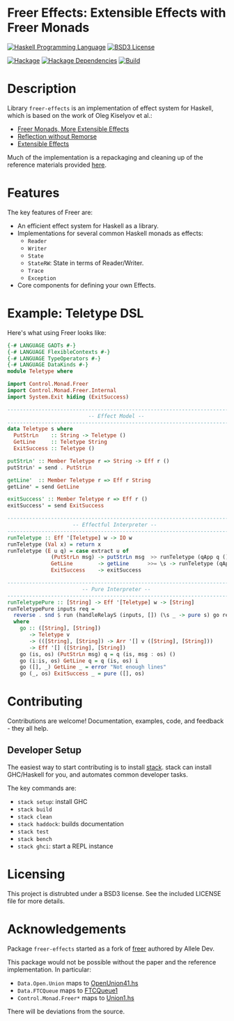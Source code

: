 # Freer Effects: Extensible Effects with Freer Monads

[![Haskell Programming Language](https://img.shields.io/badge/language-Haskell-blue.svg)](http://www.haskell.org)
[![BSD3 License](http://img.shields.io/badge/license-BSD3-brightgreen.svg)](https://tldrlegal.com/license/bsd-3-clause-license-%28revised%29)

[![Hackage](http://img.shields.io/hackage/v/freer.svg)](https://hackage.haskell.org/package/freer)
[![Hackage Dependencies](https://img.shields.io/hackage-deps/v/freer.svg)](http://packdeps.haskellers.com/reverse/freer)
[![Build](https://travis-ci.org/IxpertaSolutions/freer.svg)](https://travis-ci.org/IxpertaSolutions/freer)


# Description

Library `freer-effects` is an implementation of effect system for Haskell,
which is based on the work of Oleg Kiselyov et al.:

* [Freer Monads, More Extensible Effects](http://okmij.org/ftp/Haskell/extensible/more.pdf)
* [Reflection without Remorse](http://okmij.org/ftp/Haskell/zseq.pdf)
* [Extensible Effects](http://okmij.org/ftp/Haskell/extensible/exteff.pdf)

Much of the implementation is a repackaging and cleaning up of the reference
materials provided [here](http://okmij.org/ftp/Haskell/extensible/).


# Features

The key features of Freer are:

* An efficient effect system for Haskell as a library.
* Implementations for several common Haskell monads as effects:
  * `Reader`
  * `Writer`
  * `State`
  * `StateRW`: State in terms of Reader/Writer.
  * `Trace`
  * `Exception`
* Core components for defining your own Effects.


# Example: Teletype DSL

Here's what using Freer looks like:

```haskell
{-# LANGUAGE GADTs #-}
{-# LANGUAGE FlexibleContexts #-}
{-# LANGUAGE TypeOperators #-}
{-# LANGUAGE DataKinds #-}
module Teletype where

import Control.Monad.Freer
import Control.Monad.Freer.Internal
import System.Exit hiding (ExitSuccess)

--------------------------------------------------------------------------------
                          -- Effect Model --
--------------------------------------------------------------------------------
data Teletype s where
  PutStrLn    :: String -> Teletype ()
  GetLine     :: Teletype String
  ExitSuccess :: Teletype ()

putStrLn' :: Member Teletype r => String -> Eff r ()
putStrLn' = send . PutStrLn

getLine'  :: Member Teletype r => Eff r String
getLine' = send GetLine

exitSuccess' :: Member Teletype r => Eff r ()
exitSuccess' = send ExitSuccess

--------------------------------------------------------------------------------
                     -- Effectful Interpreter --
--------------------------------------------------------------------------------
runTeletype :: Eff '[Teletype] w -> IO w
runTeletype (Val x) = return x
runTeletype (E u q) = case extract u of
              (PutStrLn msg) -> putStrLn msg  >> runTeletype (qApp q ())
              GetLine        -> getLine      >>= \s -> runTeletype (qApp q s)
              ExitSuccess    -> exitSuccess

--------------------------------------------------------------------------------
                        -- Pure Interpreter --
--------------------------------------------------------------------------------
runTeletypePure :: [String] -> Eff '[Teletype] w -> [String]
runTeletypePure inputs req =
  reverse . snd $ run (handleRelayS (inputs, []) (\s _ -> pure s) go req)
  where
    go :: ([String], [String])
       -> Teletype v
       -> (([String], [String]) -> Arr '[] v ([String], [String]))
       -> Eff '[] ([String], [String])
    go (is, os) (PutStrLn msg) q = q (is, msg : os) ()
    go (i:is, os) GetLine q = q (is, os) i
    go ([], _) GetLine _ = error "Not enough lines"
    go (_, os) ExitSuccess _ = pure ([], os)
```


# Contributing

Contributions are welcome! Documentation, examples, code, and feedback - they
all help.


## Developer Setup

The easiest way to start contributing is to install
[stack](https://github.com/commercialhaskell/stack). stack can install
GHC/Haskell for you, and automates common developer tasks.

The key commands are:

* `stack setup`: install GHC
* `stack build`
* `stack clean`
* `stack haddock`: builds documentation
* `stack test`
* `stack bench`
* `stack ghci`: start a REPL instance


# Licensing

This project is distrubted under a BSD3 license. See the included
LICENSE file for more details.


# Acknowledgements

Package `freer-effects` started as a fork of
[freer](http://hackage.haskell.org/package/freer) authored by Allele Dev.

This package would not be possible without the paper and the reference
implementation. In particular:

* `Data.Open.Union` maps to
  [OpenUnion41.hs](http://okmij.org/ftp/Haskell/extensible/OpenUnion41.hs)
* `Data.FTCQueue` maps to
  [FTCQueue1](http://okmij.org/ftp/Haskell/extensible/FTCQueue1.hs)
* `Control.Monad.Freer*` maps to
  [Union1.hs](http://okmij.org/ftp/Haskell/extensible/Eff1.hs)

There will be deviations from the source.

